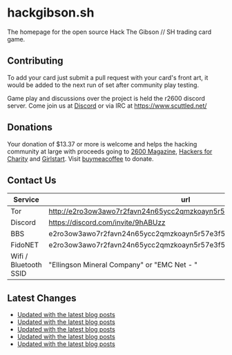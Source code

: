 # hackgibson.sh
The homepage for the open source Hack The Gibson // SH trading card game.


## Contributing

To add your card just submit a pull request with your card's front art, it would be added to the next run of set after community play testing.

Game play and discussions over the project is held the r2600 discord server. Come join us at [Discord](https://discord.com/invite/9hABUzz) or via IRC at https://www.scuttled.net/


## Donations

Your donation of $13.37 or more is welcome and helps the hacking community at large with proceeds going to [2600 Magazine](https://2600.com/), [Hackers for Charity](https://hackersforcharity.org) and [Girlstart](https://girlstart.org).  Visit [buymeacoffee](https://www.buymeacoffee.com/hackgibson.sh) to donate.


## Contact Us

Service | url
-|-
Tor | http://e2ro3ow3awo7r2favn24n65ycc2qmzkoayn5r57e3f56nvjwdcgg32ad.onion
Discord | https://discord.com/invite/9hABUzz
BBS | e2ro3ow3awo7r2favn24n65ycc2qmzkoayn5r57e3f56nvjwdcgg32ad.onion:23
FidoNET | e2ro3ow3awo7r2favn24n65ycc2qmzkoayn5r57e3f56nvjwdcgg32ad.onion:24554
Wifi / Bluetooth SSID | "Ellingson Mineral Company" or "EMC Net - <fidonet address>"

## Latest Changes
<!-- BLOG-POST-LIST:START -->
- [Updated with the latest blog posts](https://github.com/DFW2600/hackgibson.sh/commit/2542f41f1c6f470ae080cc6d5a93e0759de3baee)
- [Updated with the latest blog posts](https://github.com/DFW2600/hackgibson.sh/commit/ed30d5b3c89049d80ce7e3ec98a0a6111307944c)
- [Updated with the latest blog posts](https://github.com/DFW2600/hackgibson.sh/commit/e80c9345c385a97c1540c92747ea6af09da15dd2)
- [Updated with the latest blog posts](https://github.com/DFW2600/hackgibson.sh/commit/982983471a2ea1cc85fcf9c5971773af3379b32a)
- [Updated with the latest blog posts](https://github.com/DFW2600/hackgibson.sh/commit/d36f44b16c83307f0113e0762743355208fd6494)
<!-- BLOG-POST-LIST:END -->
